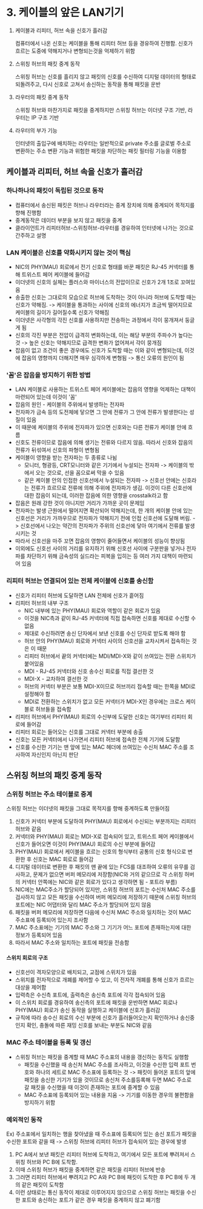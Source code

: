 # 3. 케이블의 앞은 LAN기기

1. 케이블과 리피터, 허브 속을 신호가 흘러감

   컴퓨터에서 나온 신호는 케이블을 통해 리피터 허브 등을 경유하여 진행함. 신호가 흐르는 도중에 약해지거나 변형되는것을 억제하기 위함

2. 스위칭 허브의 패킷 중계 동작

   스위칭 허브는 신호를 흘리지 않고 패킷의 신호를 수신하여 디지털 데이터의 형태로 되돌려주고, 다시 신호로 고쳐서 송신하는 동작을 통해 패킷을 운반

3. 라우터의 패킷 중계 동작

   스위칭 허브와 마찬가지로 패킷을 중계하지만 스위칭 허브는 이더넷 구조 기반, 라우터는 IP 구조 기반

4. 라우터의 부가 기능

   인터넷의 출입구에 배치하는 라우터는 일반적으로 private 주소를 글로벌 주소로 변환하는 주소 변환 기능과 위험한 패킷을 차단하는 패킷 필터링 기능을 이용함



## 케이블과 리피터, 허브 속을 신호가 흘러감

### 하나하나의 패킷이 독립된 것으로 동작

- 컴퓨터에서 송신된 패킷은 허브나 라우터라는 중계 장치에 의해 중계되어 목적지를 향해 진행함
- 중계동작은 데이터 부분을 보지 않고 패킷을 중계
- 클라이언트가 리피터허브-스위칭허브-라우터를 경유하여 인터넷에 나가는 것으로 간주하고 설명

### LAN 케이블은 신호를 약화시키지 않는 것이 핵심

- NIC의 PHY(MAU) 회로에서 전기 신호로 형태를 바꾼 패킷은 RJ-45 커넥터를 통해 트위스트 페어 케이블에 들어감
- 이더넷의 신호의 실체는 플러스와 마이너스의 전압이므로 신호가 2개 1조로 꼬여있음
- 송출한 신호는 그대로의 모습으로 허브에 도착하는 것이 아니라 허브에 도착할 때는 신호가 약해짐. -> 케이블을 통과하는 사이에 신호의 에너지가 조금씩 떨어지므로 케이블의 길이가 길어질수록 신호가 약해짐
- 이더넷은 사각형의 각진 신호를 사용하지만 전송하는 과정에서 각이 뭉개져서 둥글게 됨
- 신호의 각진 부분은 전압이 급격히 변화하는데, 이는 해당 부분의 주파수가 높다는 것 -> 높은 신호는 약해지므로 급격한 변화가 없어져서 각이 뭉개짐
- 잡음이 없고 조건이 좋은 경우에도 신호가 도착할 때는 이와 같이 변형되는데, 이것에 잡음의 영향까지 더해지면 매우 심각하게 변형됨 -> 통신 오류의 원인이 됨

### '꼼'은 잡음을 방지하기 위한 방법

- LAN 케이블로 사용하는 트위스트 페어 케이블에는 잡음의 영향을 억제하는 대책이 마련되어 있는데 이것이 '꼼'
- 잡음의 원인 - 케이블의 주위에서 발생하는 전자파
- 전자파가 금속 등의 도전체에 닿으면 그 안에 전류가 그 안에 전류가 발생한다는 성질이 있음
- 이 때문에 케이블의 주위에 전자파가 있으면 신호와는 다른 전류가 케이블 안에 흐름
- 신호도 전류이므로 잡음에 의해 생기는 전류와 다르지 않음. 따라서 신호와 잡음의 전류가 뒤섞여서 신호의 파형이 변형됨
- 케이블이 영향을 받는 전자파는 두 종류로 나뉨
  - 모니터, 형광등, CRT모니터와 같은 기기에서 누설되는 전자파 -> 케이블의 밖에서 오는 것으로, 선을 꼼으로써 막을 수 있음
  - 같은 케이블 안의 인접한 신호선에서 누설되는 전자파 -> 신호선 안에는 신호라는 전류가 흐르므로 전류에 의해 주위에 전자파가 생김. 이것이 다른 신호선에 대한 잡음이 되는데, 이러한 잡음에 의한 영향을 crosstalk라고 함
- 잡음은 원래 강한 것이 아니지만 거리가 가까운 곳이 문제임
- 전자파는 발생 근원에서 떨어지면 확산되어 약해지는데, 한 개의 케이블 안에 있는 신호선은 거리가 가까우므로 전자파가 약해지기 전에 인접 신호선에 도달해 버림. -> 신호선에서 나오는 약간의 전자파가 주위의 신호선에 닿아 여기에서 전류를 발생시키는 것
- 따라서 신호선을 마주 꼬면 잡음의 영향이 줄어들면서 케이블의 성능이 향상됨
- 이외에도 신호선 사이의 거리를 유지하기 위해 신호선 사이에 구분판을 넣거나 전자파를 차단하기 위해  금속성의 실드라는 피복을 입히는 등 여러 가지 대책이 마련되어 있음

### 리피터 허브는 연결되어 있는 전체 케이블에 신호를 송신함

- 신호가 리피터 허브에 도달하면 LAN 전체에 신호가 흩어짐
- 리피터 허브의 내부 구조
  - NIC 내부에 있는 PHY(MAU) 회로와 역할이 같은 회로가 있음
  - 이것을 NIC측과 같이 RJ-45 커넥터에 직접 접속하면 신호를 제대로 수신할 수 없음
  - 제대로 수신하려면 송신 단자에서 보낸 신호를 수신 단자로 받도록 해야 함
  - 허브 안의 PHY(MAU) 회로와 커넥터 사이의 신호선을 교차시켜서 접속하는 것은 이 때문
  - 리피터 허브에서 끝의 커넥터에는 MDI/MDI-X와 같이 쓰여있는 전환 스위치가 붙어있음
  - MDI - RJ-45 커넥터와 신호 송수신 회로를 직접 결선한 것
  - MDI-X - 교차하여 결선한 것
  - 허브의 커넥터 부분은 보통 MDI-X이므로 허브끼리 접속할 때는 한쪽을 MDI로 설정해야 함
  - MDI로 전환하는 스위치가 없고 모든 커넥터가 MDI-X인 경우에는 크로스 케이블로 허브들을 접속함
- 리피터 허브에서 PHY(MAU) 회로의 수신부에 도달한 신호는 여기부터 리피터 회로에 들어감
- 리피터 회로는 들어오는 신호를 그대로 커넥터 부분에 송출
- 신호는 모든 커넥터에서 나가면서 리피터 허브에 접속한 전체 기기에 도달함
- 신호를 수신한 기기는 맨 앞에 있는 MAC 헤더에 쓰여있는 수신처 MAC 주소를 조사하여 자신인지 아닌지 판단



## 스위칭 허브의 패킷 중계 동작

### 스위칭 허브는 주소 테이블로 중계

스위칭 허브는 이더넷의 패킷을 그대로 목적지를 향해 중계하도록 만들어짐

1. 신호가 커넥터 부분에 도달하여 PHY(MAU) 회로에서 수신되는 부분까지는 리피터 허브와 같음
2. 커넥터와 PHY(MAU) 회로는 MDI-X로 접속되어 있고, 트위스트 페어 케이블에서 신호가 들어오면 이것이 PHY(MAU) 회로의 수신 부분에 들어감
3. PHY(MAU) 회로에서 케이블을 흐르는 신호의 형식부터 공통의 신호 형식으로 변환한 후 신호는 MAC 회로로 들어감
4. 디지털 데이터로 변환한 후 패킷의 맨 끝에 있는 FCS를 대조하여 오류의 유무를 검사하고, 문제가 없으면 버퍼 메모리에 저장함(NIC와 거의 같으므로 각 스위칭 허버의 커넥터 안쪽에는 NIC와 같은 회로가 있다고 생각하면 됨 - 포트라 부름)
5. NIC에는 MAC주소가 할당되어 있지만, 스위칭 허브의 포트는 수신처 MAC 주소를 검사하지 않고 모든 패킷을 수신하여 버퍼 메모리에 저장하기 때문에 스위칭 허브의 포트에는 NIC 어댑터와 달리 MAC 주소가 할당되어 있지 않음
6. 패킷을 버퍼 메모리에 저장하면 다음에 수신처 MAC 주소와 일치하는 것이 MAC 주소표에 등록되어 있는지 조사함
7. MAC 주소표에는 기기의 MAC 주소와 그 기기가 어느 포트에 존재하는지에 대한 정보가 등록되어 있음
8. 따라서 MAC 주소와 일치하는 포트에 패킷을 전송함

#### 스위치 회로의 구조

- 신호선이 격자모양으로 배치되고, 교점에 스위치가 있음
- 스위치를 전자적으로 개폐를 제어할 수 있고, 이 전자적 개폐를 통해 신호가 흐르는 대상을 제어함
- 입력측은 수신측 포트에, 출력측은 송신측 포트에 각각 접속되어 있음
- 이 스위치 회로를 경유하여 송신측의 포트에 패킷을 운반하면 MAC 회로나 PHY(MAU) 회로가 송신 동작을 실행하고 케이블에 신호가 흘러감
- 규칙에 따라 송수신 회로의 수신 부분에 신호가 흘러들어오는지 확인하거나 송신중인지 확인, 충돌에 따른 재밍 신호를 보내는 부분도 NIC와 같음

### MAC 주소 테이블을 등록 및 갱신

- 스위칭 허브는 패킷을 중계할 때 MAC 주소표의 내용을 갱신하는 동작도 실행함
  - 패킷을 수신했을 때 송신처 MAC 주소를 조사하고, 이것을 수신한 입력 포트 번호와 하나의 세트로 MAC 주소표에 등록하는 것 -> 패킷이 들어온 포트의 앞에 패킷을 송신한 기기가 있을 것이므로 송신처 주소를등록해 두면 MAC 주소로 갈 패킷을 수신했을 때 이것이 존재하는 포트에 중계할 수 있음
  - MAC 주소표에 등록되어 있는 내용을 지움 -> 기기를 이동한 경우의 불편함을 방지하기 위함

### 예외적인 동작

Ex) 주소표에서 일치하는 행을 찾아냈을 때 주소표에 등록되어 있는 송신 포트가 패킷을 수신한 포트와 같을 때 -> 스위칭 허브에 리피터 허브가 접속되어 있는 경우에 발생

1. PC A에서 보낸 패킷은 리피터 허브에 도착하고, 여기에서 모든 포트에 뿌려져서 스위칭 허브와 PC B에 도착함.
2. 이때 스위칭 허브가 패킷을 중계하면 같은 패킷을 리피터 허브에 반송
3. 그러면 리피터 허브에서 뿌려지고 PC A와 PC B에 패킷이 도착한 후 PC B에 두 개의 같은 패킷이 도착함
4. 이런 상태로는 통신 동작이 제대로 이루어지지 않으므로 스위칭 허브는 패킷을 수신한 포트와 송신하는 포트가 같은 경우 패킷을 중계하지 않고 폐기함